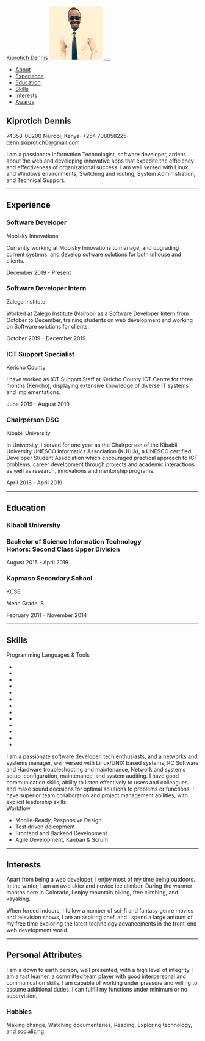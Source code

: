 
<!DOCTYPE html>
<html lang="en">

<head>

  <meta charset="utf-8">
  <meta name="viewport" content="width=device-width, initial-scale=1, shrink-to-fit=no">
  <meta name="description" content="">
  <meta name="author" content="">
  <title>Kiprotich Dennis - Resume</title>
  <!-- Bootstrap core CSS -->
  <link href="vendor/bootstrap/css/bootstrap.min.css" rel="stylesheet">
  <!-- Custom fonts for this template -->
  <link href="https://fonts.googleapis.com/css?family=Saira+Extra+Condensed:500,700" rel="stylesheet">
  <link href="https://fonts.googleapis.com/css?family=Muli:400,400i,800,800i" rel="stylesheet">
  <link href="vendor/fontawesome-free/css/all.min.css" rel="stylesheet">
  <!-- Custom styles for this template -->
  <link href="css/resume.min.css" rel="stylesheet">
</head>
<body id="page-top">
  <nav class="navbar navbar-expand-lg navbar-dark bg-primary fixed-top" id="sideNav">
    <a class="navbar-brand js-scroll-trigger" href="#page-top">
      <span class="d-block d-lg-none">Kiprotich Dennis</span>
      <span class="d-none d-lg-block">
        <img class="img-fluid img-profile rounded-circle mx-auto mb-2" src="img/profile.jpg" alt="">
      </span>
    </a>
    <button class="navbar-toggler" type="button" data-toggle="collapse" data-target="#navbarSupportedContent" aria-controls="navbarSupportedContent" aria-expanded="false" aria-label="Toggle navigation">
      <span class="navbar-toggler-icon"></span>
    </button>
    <div class="collapse navbar-collapse" id="navbarSupportedContent">
      <ul class="navbar-nav">
        <li class="nav-item">
          <a class="nav-link js-scroll-trigger" href="#about">About</a>
        </li>
        <li class="nav-item">
          <a class="nav-link js-scroll-trigger" href="#experience">Experience</a>
        </li>
        <li class="nav-item">
          <a class="nav-link js-scroll-trigger" href="#education">Education</a>
        </li>
        <li class="nav-item">
          <a class="nav-link js-scroll-trigger" href="#skills">Skills</a>
        </li>
        <li class="nav-item">
          <a class="nav-link js-scroll-trigger" href="#interests">Interests</a>
        </li>
        <li class="nav-item">
          <a class="nav-link js-scroll-trigger" href="#awards">Awards</a>
        </li>
      </ul>
    </div>
  </nav>

  <div class="container-fluid p-0">
    <section class="resume-section p-3 p-lg-5 d-flex align-items-center" id="about">
      <div class="w-100">
        <h1 class="mb-0">Kiprotich
          <span class="text-primary">Dennis</span>
        </h1>
        <div class="subheading mb-5">74358-00200 Nairobi, Kenya· +254 708058225·
          <a href="mailto:denniskiprotich0@gmail.com">denniskiprotich0@gmail.com</a>
        </div>
        <p class="lead mb-5">
          I am a passionate Information Technologist, software developer, ardent about the
          web and developing innovative apps that expedite the efficiency and
          effectiveness of organizational success. I am well versed with Linux and Windows
          environments, Switching and routing, System Administration, and Technical
          Support.
        </p>
        <div class="social-icons">
          <a href="https://www.linkedin.com/in/kiprotich-dennis-476536110">
            <i class="fab fa-linkedin-in"></i>
          </a>
          <a href="https://github.com/dennohdee">
            <i class="fab fa-github"></i>
          </a>
          <a href="https://wa.me/254708058225?text=Hello,I%27m+interested+in+your+services">
            <i class="fab fa-whatsapp"></i>
          </a>
          <!-- <a href="#">
            <i class="fab fa-twitter"></i>
          </a>
          <a href="#">
            <i class="fab fa-facebook-f"></i>
          </a> -->
        </div>
      </div>
    </section>
    <hr class="m-0">
    <section class="resume-section p-3 p-lg-5 d-flex justify-content-center" id="experience">
      <div class="w-100">
        <h2 class="mb-5">Experience</h2>
        <div class="resume-item d-flex flex-column flex-md-row justify-content-between mb-5">
          <div class="resume-content">
            <h3 class="mb-0">Software Developer</h3>
            <div class="subheading mb-3">Mobisky Innovations</div>
            <p>Currently working at Mobisky Innovations to manage, and upgrading current systems, and develop
              sofware solutions for both inhouse and clients.</p>
          </div>
          <div class="resume-date text-md-right">
            <span class="text-primary">December 2019 - Present</span>
          </div>
        </div>
        <div class="resume-item d-flex flex-column flex-md-row justify-content-between mb-5">
          <div class="resume-content">
            <h3 class="mb-0">Software Developer Intern</h3>
            <div class="subheading mb-3">Zalego Institute</div>
            <p>
              Worked at Zalego Institute (Nairobi) as a Software Developer Intern from
              October to December, training students on web development and
              working on Software solutions for clients.
            </p>
          </div>
          <div class="resume-date text-md-right">
            <span class="text-primary">October 2019 - December 2019</span>
          </div>
        </div>
        <div class="resume-item d-flex flex-column flex-md-row justify-content-between mb-5">
          <div class="resume-content">
            <h3 class="mb-0">ICT Support Specialist</h3>
            <div class="subheading mb-3">Kericho County</div>
            <p>
              I have worked as ICT Support Staff at Kericho County ICT Centre for three
              months (Kericho), displaying extensive knowledge of diverse IT systems
              and implementations.
            </p>
          </div>
          <div class="resume-date text-md-right">
            <span class="text-primary">June 2019 - August 2019</span>
          </div>
        </div>
        <div class="resume-item d-flex flex-column flex-md-row justify-content-between">
          <div class="resume-content">
            <h3 class="mb-0">Chairperson DSC</h3>
            <div class="subheading mb-3">Kibabii University</div>
            <p>
              In University, I served for one year as the Chairperson of the Kibabii
              University UNESCO Informatics Association (KUUIA), a UNESCO certified
              Developer Student Association which encouraged practical approach to
              ICT problems, career development through projects and academic
              interactions as well as research, innovations and mentorship programs.
            </p>
          </div>
          <div class="resume-date text-md-right">
            <span class="text-primary">April 2018 - April 2019</span>
          </div>
        </div>
      </div>
    </section>
    <hr class="m-0">
    <section class="resume-section p-3 p-lg-5 d-flex align-items-center" id="education">
      <div class="w-100">
        <h2 class="mb-5">Education</h2>
        <div class="resume-item d-flex flex-column flex-md-row justify-content-between mb-5">
          <div class="resume-content">
            <h3 class="mb-0">Kibabii University <h3>
            <div class="subheading mb-3">Bachelor of Science Information Technology</div>
            <div class="subheading mb-3">Honors: Second Class Upper Division</div>
          </div>
          <div class="resume-date text-md-right">
            <span class="text-primary">August 2015 - April 2019</span>
          </div>
        </div>
        <div class="resume-item d-flex flex-column flex-md-row justify-content-between">
          <div class="resume-content">
            <h3 class="mb-0">Kapmaso Secondary School</h3>
            <div class="subheading mb-3">KCSE</div>
            <p>Mean Grade: B</p>
          </div>
          <div class="resume-date text-md-right">
            <span class="text-primary">February 2011 - November 2014</span>
          </div>
        </div>
      </div>
    </section>
    <hr class="m-0">
    <section class="resume-section p-3 p-lg-5 d-flex align-items-center" id="skills">
      <div class="w-100">
        <h2 class="mb-5">Skills</h2>
        <div class="subheading mb-3">Programming Languages &amp; Tools</div>
        <ul class="list-inline dev-icons">
          <li class="list-inline-item" title="HTML 5">
            <i class="fab fa-html5"></i>
          </li>
          <li class="list-inline-item" title="CSS3">
            <i class="fab fa-css3-alt"></i>
          </li>
          <li class="list-inline-item" title="Javascript">
            <i class="fab fa-js-square"></i>
          </li>
          <li class="list-inline-item" title="Vue Js">
            <i class="fab fa-vuejs"></i>
          </li>
          <li class="list-inline-item" title="Laravel">
            <i class="fab fa-laravel"></i>
          </li>
          <li class="list-inline-item" title="MySQL & MSSQL">
            <i class="fas fa-database"></i>
          </li>
          <li class="list-inline-item" title="PHP">
            <i class="fab fa-php"></i>
          </li>
          <li class="list-inline-item">
            <i class="fab fa-wordpress"></i>
          </li>
          <li class="list-inline-item" title="Git">
            <i class="fab fa-git-square"></i>
          </li>
          <li class="list-inline-item" title="Trello">
            <i class="fab fa-trello"></i>
          </li>
          <li class="list-inline-item" title="Linux">
            <i class="fab fa-linux"></i>
          </li>
          <li class="list-inline-item" title="UNIX/Windows Server">
            <i class="fas fa-server"></i>
          </li>
          <li class="list-inline-item" title="Windows">
            <i class="fab fa-windows"></i>
          </li>
        </ul>
        I am a passionate software developer, tech enthusiasts, and a networks and
        systems manager, well versed with Linux/UNIX based systems, PC Software
        and Hardware troubleshooting and maintenance, Network and systems setup,
        configuration, maintenance, and system auditing. I have good communication
        skills, ability to listen effectively to users and colleagues and make sound
        decisions for optimal solutions to problems or functions. I have superior team
        collaboration and project management abilities, with explicit leadership skills.
        <div class="subheading mb-3">Workflow</div>
        <ul class="fa-ul mb-0">
          <li>
            <i class="fa-li fa fa-check"></i>
            Mobile-Ready, Responsive Design</li>
          <li>
            <i class="fa-li fa fa-check"></i>
            Test driven deleopment</li>
          <li>
            <i class="fa-li fa fa-check"></i>
            Frontend and Backend Development</li>
          <li>
            <i class="fa-li fa fa-check"></i>
            Agile Development, Kanban &amp; Scrum</li>
        </ul>
      </div>
    </section>
    <hr class="m-0">
    <section class="resume-section p-3 p-lg-5 d-flex align-items-center" id="interests">
      <div class="w-100">
        <h2 class="mb-5">Interests</h2>
        <p>Apart from being a web developer, I enjoy most of my time being outdoors. In the winter, I am an avid skier and novice ice climber. During the warmer months here in Colorado, I enjoy mountain biking, free climbing, and kayaking.</p>
        <p class="mb-0">When forced indoors, I follow a number of sci-fi and fantasy genre movies and television shows, I am an aspiring chef, and I spend a large amount of my free time exploring the latest technology advancements in the front-end web development world.</p>
      </div>
    </section>
    <hr class="m-0">
    <section class="resume-section p-3 p-lg-5 d-flex align-items-center" id="awards">
      <div class="w-100">
        <h2 class="mb-5">Personal Attributes</h2>
        <p>
            I am a down to earth person, well presented, with a high level of integrity. I
            am a fast learner, a committed team player with good interpersonal and
            communication skills. I am capable of working under pressure and willing to
            assume additional duties. I can fulfill my functions under minimum or no
            supervision.
        </p>
        <h3 class="mb-5">Hobbies</h3>
        <p>
            Making change, Watching documentaries, Reading, Exploring technology, and
            socializing.
        </p>
        <!-- <h2 class="mb-5">Awards &amp; Certifications</h2>
        <ul class="fa-ul mb-0">
          <li>
            <i class="fa-li fa fa-trophy text-warning"></i>
            Google Analytics Certified Developer</li>
          <li>
            <i class="fa-li fa fa-trophy text-warning"></i>
            Mobile Web Specialist - Google Certification</li>
          <li>
            <i class="fa-li fa fa-trophy text-warning"></i>
            1<sup>st</sup>
            Place - University of Colorado Boulder - Emerging Tech Competition 2009</li>
          <li>
            <i class="fa-li fa fa-trophy text-warning"></i>
            1<sup>st</sup>
            Place - University of Colorado Boulder - Adobe Creative Jam 2008 (UI Design Category)</li>
          <li>
            <i class="fa-li fa fa-trophy text-warning"></i>
            2<sup>nd</sup>
            Place - University of Colorado Boulder - Emerging Tech Competition 2008</li>
          <li>
            <i class="fa-li fa fa-trophy text-warning"></i>
            1<sup>st</sup>
            Place - James Buchanan High School - Hackathon 2006</li>
          <li>
            <i class="fa-li fa fa-trophy text-warning"></i>
            3<sup>rd</sup>
            Place - James Buchanan High School - Hackathon 2005</li>
        </ul> -->
      </div>
    </section>
  </div>
  <!-- Bootstrap core JavaScript -->
  <script src="vendor/jquery/jquery.min.js"></script>
  <script src="vendor/bootstrap/js/bootstrap.bundle.min.js"></script>

  <!-- Plugin JavaScript -->
  <script src="vendor/jquery-easing/jquery.easing.min.js"></script>

  <!-- Custom scripts for this template -->
  <script src="js/resume.min.js"></script>

</body>

</html>
